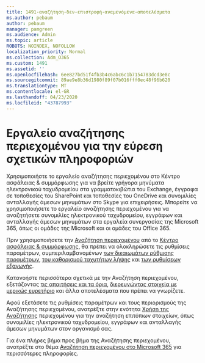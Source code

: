 ```yaml
---
title: 1491-αναζήτηση-δεν-επιστροφή-αναμενόμενα-αποτελέσματα
ms.author: pebaum
author: pebaum
manager: pamgreen
ms.audience: Admin
ms.topic: article
ROBOTS: NOINDEX, NOFOLLOW
localization_priority: Normal
ms.collection: Adm_O365
ms.custom: 1491
ms.assetid: ''
ms.openlocfilehash: 6ee827bd51f4fb3b4c6abc6c1b7154783dcd3e8c
ms.sourcegitcommit: 89ae9e8b36d1980f89f07b016fff0ec48f96b620
ms.translationtype: MT
ms.contentlocale: el-GR
ms.lasthandoff: 04/23/2020
ms.locfileid: "43787993"
---
```

# <a name="content-search-tool-to-find-relevant-info"></a>Εργαλείο αναζήτησης περιεχομένου για την εύρεση σχετικών πληροφοριών

Χρησιμοποιήστε το εργαλείο αναζήτησης περιεχομένου στο Κέντρο ασφάλειας & συμμόρφωσης για να βρείτε γρήγορα μηνύματα ηλεκτρονικού ταχυδρομείου στα γραμματοκιβώτια του Exchange, έγγραφα σε τοποθεσίες του SharePoint και τοποθεσίες του OneDrive και συνομιλίες ανταλλαγής άμεσων μηνυμάτων στο Skype για επιχειρήσεις. Μπορείτε να χρησιμοποιήσετε το εργαλείο αναζήτησης περιεχομένου για να αναζητήσετε συνομιλίες ηλεκτρονικού ταχυδρομείου, εγγράφων και ανταλλαγής άμεσων μηνυμάτων στα εργαλεία συνεργασίας της Microsoft 365, όπως οι ομάδες της Microsoft και οι ομάδες του Office 365.


Πριν χρησιμοποιήσετε την [Αναζήτηση περιεχομένου](https://sip.protection.office.com/contentsearchbeta?ContentOnly=1) από το [Κέντρο ασφάλειας & συμμόρφωσης](https://sip.protection.office.com/homepage), θα πρέπει να ολοκληρώσετε τις ρυθμίσεις παραμέτρων, συμπεριλαμβανομένων [των δικαιωμάτων ρύθμισης παραμέτρων](https://docs.microsoft.com/office365/securitycompliance/permissions-filtering-for-content-search), [του καθορισμού ταχυτήτων λήψης](https://docs.microsoft.com/office365/securitycompliance/increase-download-speeds-when-exporting-ediscovery-results) και [των ρυθμίσεων εξαγωγής](https://docs.microsoft.com/office365/securitycompliance/disable-reports-when-you-export-content-search-results).

Κατανοήστε περισσότερα σχετικά με την Αναζήτηση περιεχομένου, εξετάζοντας [τις απαιτήσεις και τα όρια](https://docs.microsoft.com/office365/securitycompliance/limits-for-content-search), [διερευνώντας στοιχεία με μερικώς ευρετήριο](https://docs.microsoft.com/office365/securitycompliance/investigating-partially-indexed-items-in-ediscovery) και άλλα αποτελέσματα που πρέπει να γνωρίζετε.

Αφού εξετάσετε τις ρυθμίσεις παραμέτρων και τους περιορισμούς της Αναζήτησης περιεχομένου, ανατρέξτε στην ενότητα [Χρήση της Αναζήτησης</a> περιεχομένου για την αναζήτηση επιτόπιων στοιχείων, όπως συνομιλίες ηλεκτρονικού ταχυδρομείου, εγγράφων και ανταλλαγής άμεσων μηνυμάτων στον οργανισμό σας](https://docs.microsoft.com/office365/securitycompliance/content-search).

Για ένα πλήρες βήμα προς βήμα της Αναζήτησης περιεχομένου, ανατρέξτε στο θέμα [Αναζήτηση περιεχομένου στο Microsoft 365](https://docs.microsoft.com/office365/securitycompliance/search-for-content) για περισσότερες πληροφορίες.
